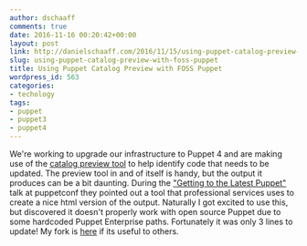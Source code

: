```yaml
---
author: dschaaff
comments: true
date: 2016-11-16 00:20:42+00:00
layout: post
link: http://danielschaaff.com/2016/11/15/using-puppet-catalog-preview-with-foss-puppet/
slug: using-puppet-catalog-preview-with-foss-puppet
title: Using Puppet Catalog Preview with FOSS Puppet
wordpress_id: 563
categories:
- techology
tags:
- puppet
- puppet3
- puppet4
---
```


We're working to upgrade our infrastructure to Puppet 4 and are making use of the [catalog preview tool](https://forge.puppet.com/puppetlabs/catalog_preview#migrate4_empty_string_true) to help identify code that needs to be updated. The preview tool in and of itself is handy, but the output it produces can be a bit daunting. During the ["Getting to the Latest Puppet"](http://www.slideshare.net/PuppetLabs/puppetconf-2016-getting-to-the-latest-puppet-nate-mccurdy-elizabeth-wittig-plumb-puppet) talk at puppetconf they pointed out a tool that professional services uses to create a nice html version of the output. Naturally I got excited to use this, but discovered it doesn't properly work with open source Puppet due to some hardcoded Puppet Enterprise paths. Fortunately it was only 3 lines to update! My fork is [here](https://github.com/dschaaff/prosvc-preview_report) if its useful to others.
